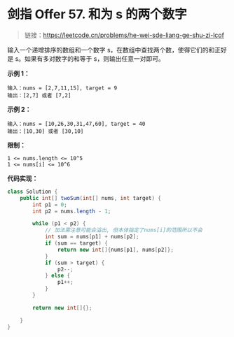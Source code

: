 <!-- customize-tags:双指针 -->

# 剑指 Offer 57. 和为 s 的两个数字

> 链接：<https://leetcode.cn/problems/he-wei-sde-liang-ge-shu-zi-lcof>

输入一个递增排序的数组和一个数字 s，在数组中查找两个数，使得它们的和正好是 s。如果有多对数字的和等于 s，则输出任意一对即可。

**示例 1：**

```text
输入：nums = [2,7,11,15], target = 9
输出：[2,7] 或者 [7,2]
```

**示例 2：**

```text
输入：nums = [10,26,30,31,47,60], target = 40
输出：[10,30] 或者 [30,10]
```

**限制：**

```text
1 <= nums.length <= 10^5
1 <= nums[i] <= 10^6
```

**代码实现：**

```java
class Solution {
    public int[] twoSum(int[] nums, int target) {
        int p1 = 0;
        int p2 = nums.length - 1;

        while (p1 < p2) {
            // 加法需注意可能会溢出, 但本体指定了nums[i]的范围所以不会
            int sum = nums[p1] + nums[p2];
            if (sum == target) {
                return new int[]{nums[p1], nums[p2]};
            }
            if (sum > target) {
                p2--;
            } else {
                p1++;
            }
        }

        return new int[]{};

    }
}
```
